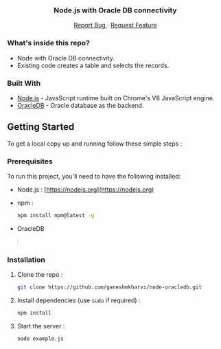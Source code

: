 <p align="center">
  <h3 align="center">Node.js with Oracle DB connectivity</h3>
  <p align="center">
    <a href="https://github.com/ganeshmkharvi/node-oracledb/issues">Report Bug </a>
    ·
    <a href="https://github.com/ganeshmkharvi/node-oracledb/issues"> Request Feature</a>
  </p>
</p>

<!-- ABOUT THE PROJECT -->

### What's inside this repo?

- Node with Oracle DB connectivity.
- Existing code creates a table and selects the records.


### Built With

- [Node.js]() - JavaScript runtime built on Chrome's V8 JavaScript engine.
- [OracleDB]() - Oracle database as the backend.

<!-- GETTING STARTED -->

## Getting Started

To get a local copy up and running follow these simple steps :

### Prerequisites

To run this project, you'll need to have the following installed:

- Node.js : [https://nodejs.org](https://nodejs.org)

- npm :
  ```sh
  npm install npm@latest -g
  ```
- OracleDB
> <br>

### Installation

1. Clone the repo :
   ```sh
   git clone https://github.com/ganeshmkharvi/node-oracledb.git
   ```
2. Install dependencies (use `sudo` if required) :

   ```sh
   npm install
   
   ```
 3. Start the server :
    ```sh
    node example.js
   ```
